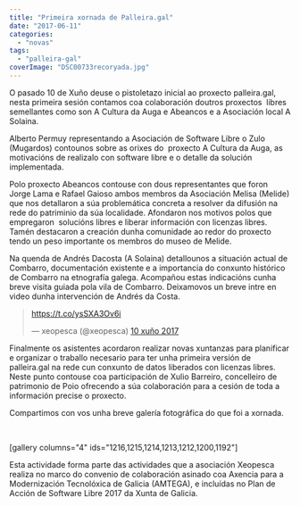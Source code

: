 ```yaml
---
title: "Primeira xornada de Palleira.gal"
date: "2017-06-11"
categories: 
  - "novas"
tags: 
  - "palleira-gal"
coverImage: "DSC00733recoryada.jpg"
---
```


O pasado 10 de Xuño deuse o pistoletazo inicial ao proxecto palleira.gal, nesta primeira sesión contamos coa colaboración doutros proxectos  libres semellantes como son A Cultura da Auga e Abeancos e a Asociación local A Solaina.

Alberto Permuy representando a Asociación de Software Libre o Zulo (Mugardos) contounos sobre as orixes do  proxecto A Cultura da Auga, as motivacións de realizalo con software libre e o detalle da solución implementada.

Polo proxecto Abeancos contouse con dous representantes que foron Jorge Lama e Rafael Gaioso ambos membros da Asociación Melisa (Melide) que nos detallaron a súa problemática concreta a resolver da difusión na rede do patriminio da súa localidade. Afondaron nos motivos polos que empregaron  solucións libres e liberar información con licenzas libres. Tamén destacaron a creación dunha comunidade ao redor do proxecto tendo un peso importante os membros do museo de Melide.

Na quenda de Andrés Dacosta (A Solaina) detallounos a situación actual de Combarro, documentación existente e a importancia do conxunto histórico de Combarro na etnografía galega. Acompañou estas indicacións cunha breve visita guiada pola vila de Combarro. Deixamovos un breve intre en video dunha intervención de Andrés da Costa.

<blockquote class="twitter-tweet" data-lang="gl"><p dir="ltr" lang="und"><a href="https://t.co/ysSXA3Ov6i">https://t.co/ysSXA3Ov6i</a></p>— xeopesca (@xeopesca) <a href="https://twitter.com/xeopesca/status/873477843526832128">10 xuño 2017</a></blockquote>
<script async src="//platform.twitter.com/widgets.js" charset="utf-8"></script>

Finalmente os asistentes acordaron realizar novas xuntanzas para planificar e organizar o traballo necesario para ter unha primeira versión de palleira.gal na rede cun conxunto de datos liberados con licenzas libres. Neste punto contouse coa participación de Xulio Barreiro, concelleiro de patrimonio de Poio ofrecendo a súa colaboración para a cesión de toda a información precise o proxecto.

Compartimos con vos unha breve galería fotográfica do que foi a xornada.

 

\[gallery columns="4" ids="1216,1215,1214,1213,1212,1200,1192"\]

Esta actividade forma parte das actividades que a asociación Xeopesca realiza no marco do convenio de colaboración asinado coa Axencia para a Modernización Tecnolóxica de Galicia (AMTEGA), e incluídas no Plan de Acción de Software Libre 2017 da Xunta de Galicia.
